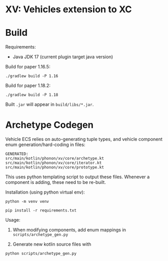 # XV: Vehicles extension to XC


# Build
Requirements:
- Java JDK 17 (current plugin target java version)

Build for paper 1.16.5:
```
./gradlew build -P 1.16
```

Build for paper 1.18.2:
```
./gradlew build -P 1.18
```

Built `.jar` will appear in `build/libs/*.jar`.


# Archetype Codegen
Vehicle ECS relies on auto-generating tuple types, and vehicle
component enum generation/hard-coding in files:
```
GENERATED:
src/main/kotlin/phonon/xv/core/archetype.kt
src/main/kotlin/phonon/xv/core/iterator.kt
src/main/kotlin/phonon/xv/core/prototype.kt
```
This uses python templating script to output these files.
Whenever a component is adding, these need to be re-built.

Installation (using python virtual env):
```
python -m venv venv
```

```
pip install -r requirements.txt
```

Usage:
1. When modifying components, add enum mappings in `scripts/archetype_gen.py`

2. Generate new kotlin source files with
```
python scripts/archetype_gen.py
```